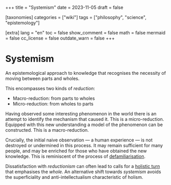 +++
title = "Systemism"
date = 2023-11-05
draft = false

[taxonomies]
categories = ["wiki"]
tags = ["philosophy", "science", "epistemology"]

[extra]
lang = "en"
toc = false
show_comment = false
math = false
mermaid = false
cc_license = false
outdate_warn = false
+++

# Systemism

An epistemological approach to knowledge that
recognises the necessity of moving between
parts and wholes.

This encompasses two kinds of *reduction*:

- Macro-reduction: from parts to wholes
- Micro-reduction: from wholes to parts

Having observed some interesting phenomenon in the world
there is an attempt to identify the mechanism that caused it.
This is a micro-reduction.
Equipped with this new understanding a model of the phenomenon
can be constructed.
This is a macro-reduction.

Crucially, the initial naive observation — a human experience — is
not destroyed or undermined in this process.
It may remain sufficient for many people, and may be enriched for
those who have obtained the new knowledge.
This is reminiscent of the process of
[defamiliarisation](@/wiki/defamiliarisation.md).

Dissatisfaction with *reductionism* can often lead to calls for a
[holistic turn](@/wiki/holistic-turn.md) that emphasises the *whole*.
An alternative shift towards *systemism* avoids the superficiality
and anti-intellectualism characteristic of holism.

